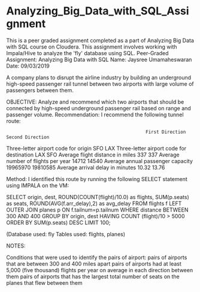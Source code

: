 # Analyzing_Big_Data_with_SQL_Assignment
This is a peer graded assignment completed as a part of Analyzing Big Data with SQL course on Cloudera. 
This assignment involves working with Impala/Hive to analyze the 'fly' database using SQL.
Peer-Graded Assignment: Analyzing Big Data with SQL
Name: Jaysree Umamaheswaran
Date: 09/03/2019

A company plans to disrupt the airline industry by building an underground high-speed passenger rail tunnel between two airports with large volume of passengers between them.

OBJECTIVE: Analyze and recommend which two airports that should be connected by high-speed underground passenger rail based on range and passenger volume.
Recommendation:
I recommend the following tunnel route:


                                                        First Direction             Second Direction
Three-letter airport code for origin                    SFO                         LAX
Three-letter airport code for destination               LAX                         SFO
Average flight distance in miles                        337                         337
Average number of flights per year                      14712                       14540
Average annual passenger capacity                       19965970                    19810585
Average arrival delay in minutes                        10.32                       13.76

Method:
I identified this route by running the following SELECT statement using IMPALA on the VM:

SELECT origin,
 dest,
 ROUND(COUNT(flight)/10.0) as flights,
 SUM(p.seats) as seats,
 ROUND(AVG(f.arr_delay),2) as avg_delay
FROM flights f
LEFT OUTER JOIN planes p
    ON f.tailnum=p.tailnum
WHERE distance BETWEEN 300
 AND 400
GROUP BY origin, 
       dest 
HAVING COUNT (flight)/10 > 5000 
ORDER BY SUM(p.seats) DESC
LIMIT 100;


(Database used: fly
Tables used: flights, planes)

NOTES:

Conditions that were used to identify the pairs of airport:
 pairs of airports that are between 300 and 400 miles apart
 pairs of airports had at least 5,000 (five thousand) flights per year on average in each   direction between them
 pairs of airports that has the largest total number of seats on the planes that flew  between them

